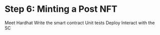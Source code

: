 # Step 6: Minting a Post NFT

Meet Hardhat
Write the smart contract
Unit tests
Deploy
Interact with the SC
